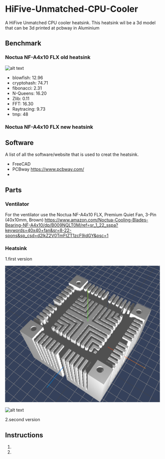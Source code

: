 # HiFive-Unmatched-CPU-Cooler
A HiFive Unmatched CPU cooler heatsink.
This heatsink wil be a 3d model that can be 3d printed at pcbway in Aluminium

## Benchmark

### Noctua NF-A4x10 FLX old heatsink
![alt text](/img/img2.jpg)

- blowfish: 12.96
- cryptohash: 74.71
- fibonacci: 2.31 
- N-Queens: 16.20
- Zlib: 0.11
- FFT: 16.30
- Raytracing: 9.73
- tmp: 48



### Noctua NF-A4x10 FLX new heatsink

## Software
A list of all the software/website that is used to creat the heatsink.
- FreeCAD
- PCBway https://www.pcbway.com/
- 

## Parts

### Ventilator
For the ventilator use the Noctua NF-A4x10 FLX, Premium Quiet Fan, 3-Pin (40x10mm, Brown)
https://www.amazon.com/Noctua-Cooling-Blades-Bearing-NF-A4x10/dp/B009NQLT0M/ref=sr_1_22_sspa?keywords=40x40+fan&sr=8-22-spons&sp_csd=d2lkZ2V0TmFtZT1zcF9idGY&psc=1

### Heatsink
1.first version

![alt text](/img/img1.png)

![alt text](/img/img3.jpg)

2.second version

## Instructions
1.
2.